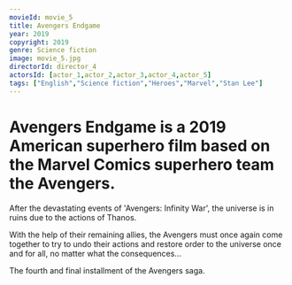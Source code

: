 ```yaml
---
movieId: movie_5
title: Avengers Endgame
year: 2019
copyright: 2019
genre: Science fiction
image: movie_5.jpg
directorId: director_4
actorsId: [actor_1,actor_2,actor_3,actor_4,actor_5]
tags: ["English","Science fiction","Heroes","Marvel","Stan Lee"]
---
```


# Avengers Endgame is a 2019 American superhero film based on the Marvel Comics superhero team the Avengers.
After the devastating events of 'Avengers: Infinity War', the universe is in ruins due to the actions of Thanos.

With the help of their remaining allies, the Avengers must once again come together to try to undo their actions and restore order to the universe once and for all, no matter what the consequences...
 
The fourth and final installment of the Avengers saga.